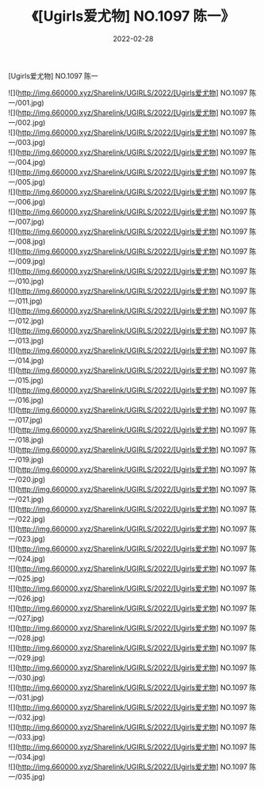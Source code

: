 ﻿---
layout: post
title:  《[Ugirls爱尤物] NO.1097 陈一》
date:   2022-02-28
img: http://img.660000.xyz/Sharelink/UGIRLS/2022/[Ugirls爱尤物] NO.1097 陈一/000.jpg
categories: [美女, 清纯, 唯美]
---

[Ugirls爱尤物] NO.1097 陈一

 ![](http://img.660000.xyz/Sharelink/UGIRLS/2022/[Ugirls爱尤物] NO.1097 陈一/001.jpg) <br>![](http://img.660000.xyz/Sharelink/UGIRLS/2022/[Ugirls爱尤物] NO.1097 陈一/002.jpg) <br>![](http://img.660000.xyz/Sharelink/UGIRLS/2022/[Ugirls爱尤物] NO.1097 陈一/003.jpg) <br>![](http://img.660000.xyz/Sharelink/UGIRLS/2022/[Ugirls爱尤物] NO.1097 陈一/004.jpg) <br>![](http://img.660000.xyz/Sharelink/UGIRLS/2022/[Ugirls爱尤物] NO.1097 陈一/005.jpg) <br>![](http://img.660000.xyz/Sharelink/UGIRLS/2022/[Ugirls爱尤物] NO.1097 陈一/006.jpg) <br>![](http://img.660000.xyz/Sharelink/UGIRLS/2022/[Ugirls爱尤物] NO.1097 陈一/007.jpg) <br>![](http://img.660000.xyz/Sharelink/UGIRLS/2022/[Ugirls爱尤物] NO.1097 陈一/008.jpg) <br>![](http://img.660000.xyz/Sharelink/UGIRLS/2022/[Ugirls爱尤物] NO.1097 陈一/009.jpg) <br>![](http://img.660000.xyz/Sharelink/UGIRLS/2022/[Ugirls爱尤物] NO.1097 陈一/010.jpg) <br>![](http://img.660000.xyz/Sharelink/UGIRLS/2022/[Ugirls爱尤物] NO.1097 陈一/011.jpg) <br>![](http://img.660000.xyz/Sharelink/UGIRLS/2022/[Ugirls爱尤物] NO.1097 陈一/012.jpg) <br>![](http://img.660000.xyz/Sharelink/UGIRLS/2022/[Ugirls爱尤物] NO.1097 陈一/013.jpg) <br>![](http://img.660000.xyz/Sharelink/UGIRLS/2022/[Ugirls爱尤物] NO.1097 陈一/014.jpg) <br>![](http://img.660000.xyz/Sharelink/UGIRLS/2022/[Ugirls爱尤物] NO.1097 陈一/015.jpg) <br>![](http://img.660000.xyz/Sharelink/UGIRLS/2022/[Ugirls爱尤物] NO.1097 陈一/016.jpg) <br>![](http://img.660000.xyz/Sharelink/UGIRLS/2022/[Ugirls爱尤物] NO.1097 陈一/017.jpg) <br>![](http://img.660000.xyz/Sharelink/UGIRLS/2022/[Ugirls爱尤物] NO.1097 陈一/018.jpg) <br>![](http://img.660000.xyz/Sharelink/UGIRLS/2022/[Ugirls爱尤物] NO.1097 陈一/019.jpg) <br>![](http://img.660000.xyz/Sharelink/UGIRLS/2022/[Ugirls爱尤物] NO.1097 陈一/020.jpg) <br>![](http://img.660000.xyz/Sharelink/UGIRLS/2022/[Ugirls爱尤物] NO.1097 陈一/021.jpg) <br>![](http://img.660000.xyz/Sharelink/UGIRLS/2022/[Ugirls爱尤物] NO.1097 陈一/022.jpg) <br>![](http://img.660000.xyz/Sharelink/UGIRLS/2022/[Ugirls爱尤物] NO.1097 陈一/023.jpg) <br>![](http://img.660000.xyz/Sharelink/UGIRLS/2022/[Ugirls爱尤物] NO.1097 陈一/024.jpg) <br>![](http://img.660000.xyz/Sharelink/UGIRLS/2022/[Ugirls爱尤物] NO.1097 陈一/025.jpg) <br>![](http://img.660000.xyz/Sharelink/UGIRLS/2022/[Ugirls爱尤物] NO.1097 陈一/026.jpg) <br>![](http://img.660000.xyz/Sharelink/UGIRLS/2022/[Ugirls爱尤物] NO.1097 陈一/027.jpg) <br>![](http://img.660000.xyz/Sharelink/UGIRLS/2022/[Ugirls爱尤物] NO.1097 陈一/028.jpg) <br>![](http://img.660000.xyz/Sharelink/UGIRLS/2022/[Ugirls爱尤物] NO.1097 陈一/029.jpg) <br>![](http://img.660000.xyz/Sharelink/UGIRLS/2022/[Ugirls爱尤物] NO.1097 陈一/030.jpg) <br>![](http://img.660000.xyz/Sharelink/UGIRLS/2022/[Ugirls爱尤物] NO.1097 陈一/031.jpg) <br>![](http://img.660000.xyz/Sharelink/UGIRLS/2022/[Ugirls爱尤物] NO.1097 陈一/032.jpg) <br>![](http://img.660000.xyz/Sharelink/UGIRLS/2022/[Ugirls爱尤物] NO.1097 陈一/033.jpg) <br>![](http://img.660000.xyz/Sharelink/UGIRLS/2022/[Ugirls爱尤物] NO.1097 陈一/034.jpg) <br>![](http://img.660000.xyz/Sharelink/UGIRLS/2022/[Ugirls爱尤物] NO.1097 陈一/035.jpg) <br>